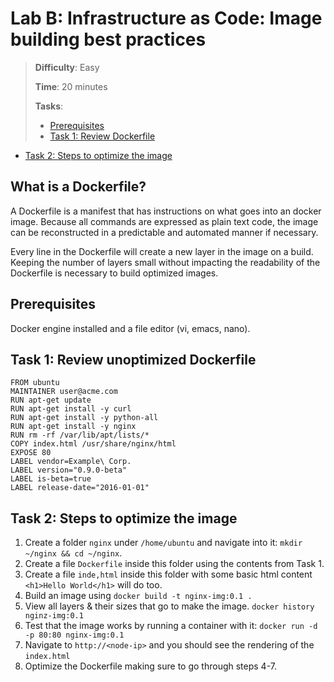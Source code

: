 # Lab B: Infrastructure as Code: Image building best practices

> **Difficulty**: Easy
>
> **Time**: 20 minutes
>
> **Tasks**:
>
>* [Prerequisites](#prerequisites)
>* [Task 1: Review Dockerfile](#review-dockerfile)
* [Task 2: Steps to optimize the image](#steps-to-optimize--the-image)

## What is a Dockerfile?
A Dockerfile is a manifest that has instructions on what goes into an docker image. Because all commands are expressed as plain text code, the image can be reconstructed in a predictable and automated manner if necessary.

Every line in the Dockerfile will create a new layer in the image on a build. Keeping the number of layers small without impacting the readability of the Dockerfile is necessary to build optimized images.

## Prerequisites

Docker engine installed and a file editor (vi, emacs, nano).

## Task 1: Review unoptimized Dockerfile
```
FROM ubuntu
MAINTAINER user@acme.com
RUN apt-get update
RUN apt-get install -y curl
RUN apt-get install -y python-all
RUN apt-get install -y nginx
RUN rm -rf /var/lib/apt/lists/*
COPY index.html /usr/share/nginx/html
EXPOSE 80
LABEL vendor=Example\ Corp.
LABEL version="0.9.0-beta"
LABEL is-beta=true
LABEL release-date="2016-01-01"
```

## Task 2: Steps to optimize the image

1. Create a folder `nginx` under `/home/ubuntu` and navigate into it: `mkdir ~/nginx && cd ~/nginx`.
2. Create a file `Dockerfile` inside this folder using the contents from Task 1.
3. Create a file `inde,html` inside this folder with some basic html content `<h1>Hello World</h1>` will do too.
4. Build an image using `docker build -t nginx-img:0.1 .`
5. View all layers & their sizes that go to make the image. `docker history nginz-img:0.1`
6. Test that the image works by running a container with it: `docker run -d -p 80:80 nginx-img:0.1`
7. Navigate to `http://<node-ip>` and you should see the rendering of the `index.html`
8. Optimize the Dockerfile making sure to go through steps 4-7.
